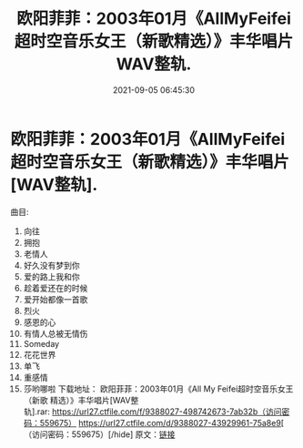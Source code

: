 ﻿---
title: 欧阳菲菲：2003年01月《AllMyFeifei超时空音乐女王（新歌精选）》丰华唱片WAV整轨.
date: 2021-09-05 06:45:30
categories: WAV车载音乐、镜像
tags: 华语流行
---
# 欧阳菲菲：2003年01月《AllMyFeifei超时空音乐女王（新歌精选）》丰华唱片[WAV整轨].

曲目:
01. 向往
02. 拥抱
03. 老情人
04. 好久没有梦到你
05. 爱的路上我和你
06. 趁着爱还在的时候
07. 爱开始都像一首歌
08. 烈火
09. 感恩的心
10. 有情人总被无情伤
11. Someday
12. 花花世界
13. 单飞
14. 重感情
15. 莎哟哪啦
下载地址：
欧阳菲菲：2003年01月《All My Feifei超时空音乐女王（新歌
精选）》丰华唱片[WAV整轨].rar: https://url27.ctfile.com/f/9388027-498742673-7ab32b（访问密码：559675）
https://url27.ctfile.com/d/9388027-43929961-75a8e9[
（访问密码：559675）[/hide]
原文：[链接](https://blog.sina.com.cn/s/blog_1647c7e7601030tqt.html)